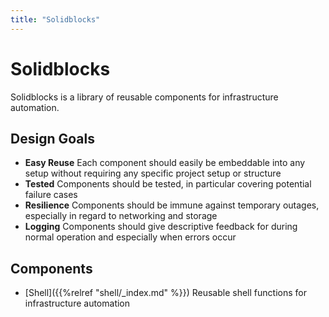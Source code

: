 ```yaml
---
title: "Solidblocks"
---
```


# Solidblocks

Solidblocks is a library of reusable components for infrastructure automation. 

## Design Goals

* **Easy Reuse** Each component should easily be embeddable into any setup without requiring any specific project setup or structure
* **Tested** Components should be tested, in particular covering potential failure cases
* **Resilience** Components should be immune against temporary outages, especially in regard to networking and storage
* **Logging** Components should give descriptive feedback for during normal operation and especially when errors occur


## Components

* [Shell]({{%relref "shell/_index.md" %}}) Reusable shell functions for infrastructure automation

